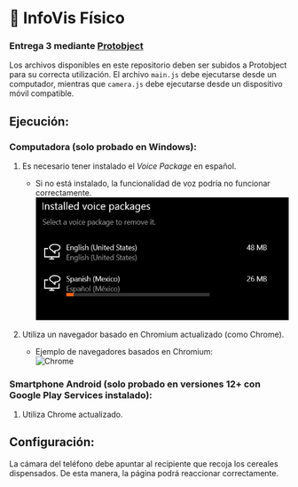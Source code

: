 # 📘 **InfoVis Físico**  
### Entrega 3 mediante [Protobject](https://app.protobject.com/code)

Los archivos disponibles en este repositorio deben ser subidos a Protobject para su correcta utilización. El archivo ```main.js``` debe ejecutarse desde un computador, mientras que ```camera.js``` debe ejecutarse desde un dispositivo móvil compatible. 

## Ejecución:

### Computadora (solo probado en Windows):
1. Es necesario tener instalado el *Voice Package* en español.  
   - Si no está instalado, la funcionalidad de voz podría no funcionar correctamente.  
   ![tts](https://raw.githubusercontent.com/basy-medy/infovis_fisico/main/tts.jpg)

2. Utiliza un navegador basado en Chromium actualizado (como Chrome).  
   - Ejemplo de navegadores basados en Chromium:  
     ![Chrome](https://miro.medium.com/v2/resize:fit:1100/format:webp/1*hq-VkSrUm3U21i9LBY0OOQ.png)

### Smartphone Android (solo probado en versiones 12+ con Google Play Services instalado):
1. Utiliza Chrome actualizado.

## Configuración:
La cámara del teléfono debe apuntar al recipiente que recoja los cereales dispensados. De esta manera, la página podrá reaccionar correctamente.
